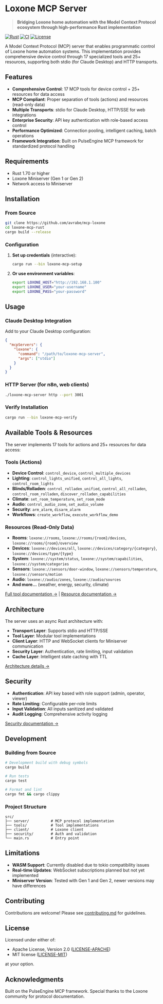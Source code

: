 # Loxone MCP Server

> **Bridging Loxone home automation with the Model Context Protocol ecosystem through high-performance Rust implementation**

[![Rust](https://img.shields.io/badge/rust-1.70+-orange.svg)](https://www.rust-lang.org)
[![CI](https://github.com/avrabe/mcp-loxone/actions/workflows/ci.yml/badge.svg)](https://github.com/avrabe/mcp-loxone/actions)
[![License](https://img.shields.io/badge/license-MIT%20OR%20Apache--2.0-blue.svg)](LICENSE)

A Model Context Protocol (MCP) server that enables programmatic control of Loxone home automation systems. This implementation provides comprehensive device control through 17 specialized tools and 25+ resources, supporting both stdio (for Claude Desktop) and HTTP transports.

## Features

- **Comprehensive Control**: 17 MCP tools for device control + 25+ resources for data access
- **MCP Compliant**: Proper separation of tools (actions) and resources (read-only data)
- **Multiple Transports**: stdio for Claude Desktop, HTTP/SSE for web integrations  
- **Enterprise Security**: API key authentication with role-based access control
- **Performance Optimized**: Connection pooling, intelligent caching, batch operations
- **Framework Integration**: Built on PulseEngine MCP framework for standardized protocol handling

## Requirements

- Rust 1.70 or higher
- Loxone Miniserver (Gen 1 or Gen 2)
- Network access to Miniserver

## Installation

### From Source

```bash
git clone https://github.com/avrabe/mcp-loxone
cd loxone-mcp-rust
cargo build --release
```

### Configuration

1. **Set up credentials** (interactive):
   ```bash
   cargo run --bin loxone-mcp-setup
   ```

2. **Or use environment variables**:
   ```bash
   export LOXONE_HOST="http://192.168.1.100"
   export LOXONE_USER="your-username"
   export LOXONE_PASS="your-password"
   ```

## Usage

### Claude Desktop Integration

Add to your Claude Desktop configuration:

```json
{
  "mcpServers": {
    "loxone": {
      "command": "/path/to/loxone-mcp-server",
      "args": ["stdio"]
    }
  }
}
```

### HTTP Server (for n8n, web clients)

```bash
./loxone-mcp-server http --port 3001
```

### Verify Installation

```bash
cargo run --bin loxone-mcp-verify
```

## Available Tools & Resources

The server implements 17 tools for actions and 25+ resources for data access:

### Tools (Actions)
- **Device Control**: `control_device`, `control_multiple_devices`
- **Lighting**: `control_lights_unified`, `control_all_lights`, `control_room_lights` 
- **Blinds/Rolladen**: `control_rolladen_unified`, `control_all_rolladen`, `control_room_rolladen`, `discover_rolladen_capabilities`
- **Climate**: `set_room_temperature`, `set_room_mode`
- **Audio**: `control_audio_zone`, `set_audio_volume`
- **Security**: `arm_alarm`, `disarm_alarm`
- **Workflows**: `create_workflow`, `execute_workflow_demo`

### Resources (Read-Only Data)
- **Rooms**: `loxone://rooms`, `loxone://rooms/{room}/devices`, `loxone://rooms/{room}/overview`
- **Devices**: `loxone://devices/all`, `loxone://devices/category/{category}`, `loxone://devices/type/{type}`
- **System**: `loxone://system/status`, `loxone://system/capabilities`, `loxone://system/categories`
- **Sensors**: `loxone://sensors/door-window`, `loxone://sensors/temperature`, `loxone://sensors/motion`
- **Audio**: `loxone://audio/zones`, `loxone://audio/sources`
- **And more...** (weather, energy, security, climate)

[Full tool documentation →](docs/tools_reference.md) | [Resource documentation →](docs/resources.md)

## Architecture

The server uses an async Rust architecture with:

- **Transport Layer**: Supports stdio and HTTP/SSE
- **Tool Layer**: Modular tool implementations
- **Client Layer**: HTTP and WebSocket clients for Miniserver communication
- **Security Layer**: Authentication, rate limiting, input validation
- **Cache Layer**: Intelligent state caching with TTL

[Architecture details →](docs/architecture.md)

## Security

- **Authentication**: API key based with role support (admin, operator, viewer)
- **Rate Limiting**: Configurable per-role limits
- **Input Validation**: All inputs sanitized and validated
- **Audit Logging**: Comprehensive activity logging

[Security documentation →](docs/security.md)

## Development

### Building from Source

```bash
# Development build with debug symbols
cargo build

# Run tests
cargo test

# Format and lint
cargo fmt && cargo clippy
```

### Project Structure

```
src/
├── server/          # MCP protocol implementation
├── tools/           # Tool implementations
├── client/          # Loxone client
├── security/        # Auth and validation
└── main.rs          # Entry point
```

## Limitations

- **WASM Support**: Currently disabled due to tokio compatibility issues
- **Real-time Updates**: WebSocket subscriptions planned but not yet implemented
- **Miniserver Version**: Tested with Gen 1 and Gen 2, newer versions may have differences

## Contributing

Contributions are welcome! Please see [contributing.md](contributing.md) for guidelines.

## License

Licensed under either of:

- Apache License, Version 2.0 ([LICENSE-APACHE](LICENSE-APACHE))
- MIT license ([LICENSE-MIT](LICENSE-MIT))

at your option.

## Acknowledgments

Built on the PulseEngine MCP framework. Special thanks to the Loxone community for protocol documentation.